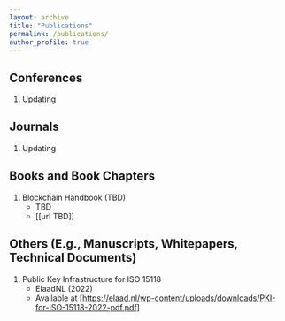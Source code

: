 ```yaml
---
layout: archive
title: "Publications"
permalink: /publications/
author_profile: true
---
```


## Conferences
  1. Updating

## Journals
  1. Updating

## Books and Book Chapters
  1. Blockchain Handbook (TBD)
      * TBD
      * [[url TBD]]

## Others (E.g., Manuscripts, Whitepapers, Technical Documents)
  1. Public Key Infrastructure for ISO 15118
      * ElaadNL (2022)
      * Available at [https://elaad.nl/wp-content/uploads/downloads/PKI-for-ISO-15118-2022-pdf.pdf]
